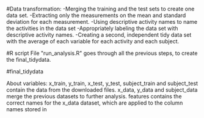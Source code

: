 #Data transformation:
-Merging the training and the test sets to create one data set.
-Extracting only the measurements on the mean and standard deviation for each measurement.
-Using descriptive activity names to name the activities in the data set
-Appropriately labeling the data set with descriptive activity names.
-Creating a second, independent tidy data set with the average of each variable for each activity and each subject.

#R script
File "run_analysis.R" goes through all the previous steps, to create the final_tidydata.

#final_tidydata

About variables:
x_train, y_train, x_test, y_test, subject_train and subject_test contain the data from the downloaded files.
x_data, y_data and subject_data merge the previous datasets to further analysis.
features contains the correct names for the x_data dataset, which are applied to the column names stored in
